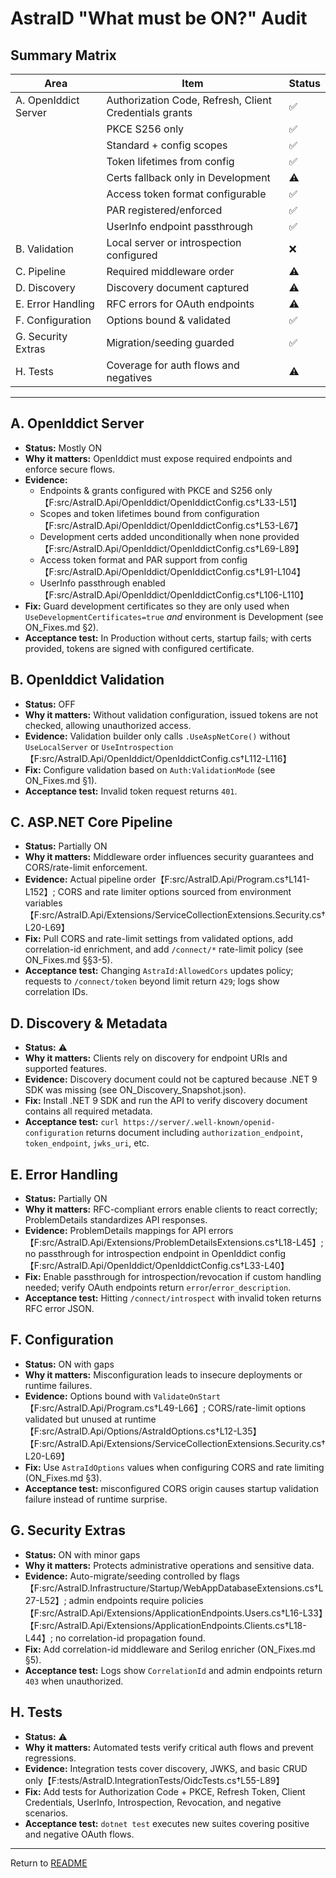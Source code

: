 # AstraID "What must be ON?" Audit

## Summary Matrix
| Area | Item | Status |
|------|------|--------|
| A. OpenIddict Server | Authorization Code, Refresh, Client Credentials grants | ✅ |
|                      | PKCE S256 only | ✅ |
|                      | Standard + config scopes | ✅ |
|                      | Token lifetimes from config | ✅ |
|                      | Certs fallback only in Development | ⚠ |
|                      | Access token format configurable | ✅ |
|                      | PAR registered/enforced | ✅ |
|                      | UserInfo endpoint passthrough | ✅ |
| B. Validation | Local server or introspection configured | ❌ |
| C. Pipeline | Required middleware order | ⚠ |
| D. Discovery | Discovery document captured | ⚠ |
| E. Error Handling | RFC errors for OAuth endpoints | ⚠ |
| F. Configuration | Options bound & validated | ✅ |
| G. Security Extras | Migration/seeding guarded | ✅ |
| H. Tests | Coverage for auth flows and negatives | ⚠ |

---
## A. OpenIddict Server
- **Status:** Mostly ON
- **Why it matters:** OpenIddict must expose required endpoints and enforce secure flows.
- **Evidence:**
  - Endpoints & grants configured with PKCE and S256 only【F:src/AstraID.Api/OpenIddict/OpenIddictConfig.cs†L33-L51】
  - Scopes and token lifetimes bound from configuration【F:src/AstraID.Api/OpenIddict/OpenIddictConfig.cs†L53-L67】
  - Development certs added unconditionally when none provided【F:src/AstraID.Api/OpenIddict/OpenIddictConfig.cs†L69-L89】
  - Access token format and PAR support from config【F:src/AstraID.Api/OpenIddict/OpenIddictConfig.cs†L91-L104】
  - UserInfo passthrough enabled【F:src/AstraID.Api/OpenIddict/OpenIddictConfig.cs†L106-L110】
- **Fix:** Guard development certificates so they are only used when `UseDevelopmentCertificates=true` *and* environment is Development (see ON_Fixes.md §2).
- **Acceptance test:** In Production without certs, startup fails; with certs provided, tokens are signed with configured certificate.

## B. OpenIddict Validation
- **Status:** OFF
- **Why it matters:** Without validation configuration, issued tokens are not checked, allowing unauthorized access.
- **Evidence:** Validation builder only calls `.UseAspNetCore()` without `UseLocalServer` or `UseIntrospection`【F:src/AstraID.Api/OpenIddict/OpenIddictConfig.cs†L112-L116】
- **Fix:** Configure validation based on `Auth:ValidationMode` (see ON_Fixes.md §1).
- **Acceptance test:** Invalid token request returns `401`.

## C. ASP.NET Core Pipeline
- **Status:** Partially ON
- **Why it matters:** Middleware order influences security guarantees and CORS/rate-limit enforcement.
- **Evidence:** Actual pipeline order【F:src/AstraID.Api/Program.cs†L141-L152】; CORS and rate limiter options sourced from environment variables【F:src/AstraID.Api/Extensions/ServiceCollectionExtensions.Security.cs†L20-L69】
- **Fix:** Pull CORS and rate-limit settings from validated options, add correlation-id enrichment, and add `/connect/*` rate-limit policy (see ON_Fixes.md §§3-5).
- **Acceptance test:** Changing `AstraId:AllowedCors` updates policy; requests to `/connect/token` beyond limit return `429`; logs show correlation IDs.

## D. Discovery & Metadata
- **Status:** ⚠
- **Why it matters:** Clients rely on discovery for endpoint URIs and supported features.
- **Evidence:** Discovery document could not be captured because .NET 9 SDK was missing (see ON_Discovery_Snapshot.json).
- **Fix:** Install .NET 9 SDK and run the API to verify discovery document contains all required metadata.
- **Acceptance test:** `curl https://server/.well-known/openid-configuration` returns document including `authorization_endpoint`, `token_endpoint`, `jwks_uri`, etc.

## E. Error Handling
- **Status:** Partially ON
- **Why it matters:** RFC-compliant errors enable clients to react correctly; ProblemDetails standardizes API responses.
- **Evidence:** ProblemDetails mappings for API errors【F:src/AstraID.Api/Extensions/ProblemDetailsExtensions.cs†L18-L45】; no passthrough for introspection endpoint in OpenIddict config【F:src/AstraID.Api/OpenIddict/OpenIddictConfig.cs†L33-L40】
- **Fix:** Enable passthrough for introspection/revocation if custom handling needed; verify OAuth endpoints return `error`/`error_description`.
- **Acceptance test:** Hitting `/connect/introspect` with invalid token returns RFC error JSON.

## F. Configuration
- **Status:** ON with gaps
- **Why it matters:** Misconfiguration leads to insecure deployments or runtime failures.
- **Evidence:** Options bound with `ValidateOnStart`【F:src/AstraID.Api/Program.cs†L49-L66】; CORS/rate-limit options validated but unused at runtime【F:src/AstraID.Api/Options/AstraIdOptions.cs†L12-L35】【F:src/AstraID.Api/Extensions/ServiceCollectionExtensions.Security.cs†L20-L69】
- **Fix:** Use `AstraIdOptions` values when configuring CORS and rate limiting (ON_Fixes.md §3).
- **Acceptance test:** misconfigured CORS origin causes startup validation failure instead of runtime surprise.

## G. Security Extras
- **Status:** ON with minor gaps
- **Why it matters:** Protects administrative operations and sensitive data.
- **Evidence:** Auto-migrate/seeding controlled by flags【F:src/AstraID.Infrastructure/Startup/WebAppDatabaseExtensions.cs†L27-L52】; admin endpoints require policies【F:src/AstraID.Api/Extensions/ApplicationEndpoints.Users.cs†L16-L33】【F:src/AstraID.Api/Extensions/ApplicationEndpoints.Clients.cs†L18-L44】; no correlation-id propagation found.
- **Fix:** Add correlation-id middleware and Serilog enricher (ON_Fixes.md §5).
- **Acceptance test:** Logs show `CorrelationId` and admin endpoints return `403` when unauthorized.

## H. Tests
- **Status:** ⚠
- **Why it matters:** Automated tests verify critical auth flows and prevent regressions.
- **Evidence:** Integration tests cover discovery, JWKS, and basic CRUD only【F:tests/AstraID.IntegrationTests/OidcTests.cs†L55-L89】
- **Fix:** Add tests for Authorization Code + PKCE, Refresh Token, Client Credentials, UserInfo, Introspection, Revocation, and negative scenarios.
- **Acceptance test:** `dotnet test` executes new suites covering positive and negative OAuth flows.

---

Return to [README](README.md)
